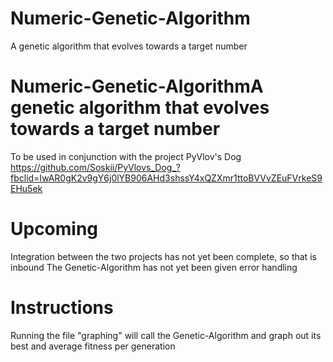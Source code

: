 # Numeric-Genetic-Algorithm
A genetic algorithm that evolves towards a target number
# Numeric-Genetic-AlgorithmA genetic algorithm that evolves towards a target number
To be used in conjunction with the project PyVlov's Dog
https://github.com/Soskii/PyVlovs_Dog_?fbclid=IwAR0gK2v9gY6j0lYB906AHd3shssY4xQZXmr1ttoBVVvZEuFVrkeS9EHu5ek
# Upcoming
Integration between the two projects has not yet been complete, so that is inbound
The Genetic-Algorithm has not yet been given error handling 
# Instructions
Running the file "graphing" will call the Genetic-Algorithm and graph out its best and average fitness per generation  
